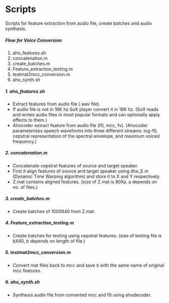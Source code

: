 # Scripts

Scripts for feature extraction from audio file, create batches and
audio synthesis.

##### Flow for Voice Conversion

  1. aho_features.sh
  2. concatenation.m
  3. create_batches.m
  4. Feature_extraction_testing.m
  5. testmat2mcc_conversion.m
  6. aho_synth.sh

##### 1. aho_features.sh
 - Extract features from audio file (.wav file).
 - If audio file is not in 16K hz SoX player convert it in 16K hz.
(SoX reads and writes audio files in most popular formats and can
optionally apply effects to them.)
 - Ahocoder extract feature from audio file (f0, mcc, fv). (Ahocoder
parameterizes speech waveforms into three different streams: log-f0,
cepstral representation of the spectral envelope, and maximum voiced
frequency.)

##### 2. concatenation.m
 - Concatenate cepstral features of source and target speaker.
 - First it align features of source and target speaker using dtw_E.m
(Dynamic Time Warping algorithm) and store it to X and Y respectively.
 - Z.mat contains aligned features. (size of Z.mat is 80Xa, a
depends on no. of files.)

#####  3. create_batches.m
  - Create batches of 1000X40 from Z.mat.

#####  4. Feature_extraction_testing.m
   - Create batches for testing using cepstral features. (size of
testing file is bX40, b depends on length of file.)

#####  5. testmat2mcc_conversion.m
  - Convert mat files back to mcc and save it with the same name of
original mcc features.

#####  6. aho_synth.sh
  - Synthesis audio file from converted mcc and f0 using ahodecoder.
